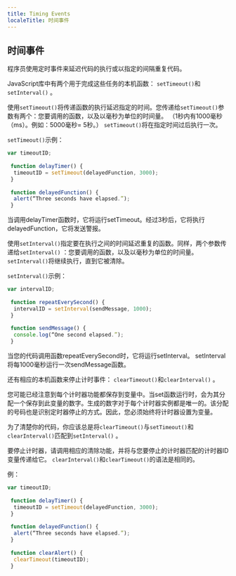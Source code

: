 ```yaml
---
title: Timing Events
localeTitle: 时间事件
---
```

## 时间事件

程序员使用定时事件来延迟代码的执行或以指定的间隔重复代码。

JavaScript库中有两个用于完成这些任务的本机函数： `setTimeout()`和`setInterval()` 。

使用`setTimeout()`将传递函数的执行延迟指定的时间。您传递给`setTimeout()`参数有两个：您要调用的函数，以及以毫秒为单位的时间量。 （1秒内有1000毫秒（ms）。例如：5000毫秒= 5秒。） `setTimeout()`将在指定时间过后执行一次。

`setTimeout()`示例：

```javascript
var timeoutID; 
 
 function delayTimer() { 
  timeoutID = setTimeout(delayedFunction, 3000); 
 } 
 
 function delayedFunction() { 
  alert(“Three seconds have elapsed.”); 
 } 
```

当调用delayTimer函数时，它将运行setTimeout。经过3秒后，它将执行delayedFunction，它将发送警报。

使用`setInterval()`指定要在执行之间的时间延迟重复的函数。同样，两个参数传递给`setInterval()` ：您要调用的函数，以及以毫秒为单位的时间量。 `setInterval()`将继续执行，直到它被清除。

`setInterval()`示例：

```javascript
var intervalID; 
 
 function repeatEverySecond() { 
  intervalID = setInterval(sendMessage, 1000); 
 } 
 
 function sendMessage() { 
  console.log(“One second elapsed.”); 
 } 
```

当您的代码调用函数repeatEverySecond时，它将运行setInterval。 setInterval将每1000毫秒运行一次sendMessage函数。

还有相应的本机函数来停止计时事件： `clearTimeout()`和`clearInterval()` 。

您可能已经注意到每个计时器功能都保存到变量中。当set函数运行时，会为其分配一个保存到此变量的数字。生成的数字对于每个计时器实例都是唯一的。该分配的号码也是识别定时器停止的方式。因此，您必须始终将计时器设置为变量。

为了清楚你的代码，你应该总是将`clearTimeout()`与`setTimeout()`和`clearInterval()`匹配到`setInterval()` 。

要停止计时器，请调用相应的清除功能，并将与您要停止的计时器匹配的计时器ID变量传递给它。 `clearInterval()`和`clearTimeout()`的语法是相同的。

例：

```javascript
var timeoutID; 
 
 function delayTimer() { 
  timeoutID = setTimeout(delayedFunction, 3000); 
 } 
 
 function delayedFunction() { 
  alert(“Three seconds have elapsed.”); 
 } 
 
 function clearAlert() { 
  clearTimeout(timeoutID); 
 } 

```